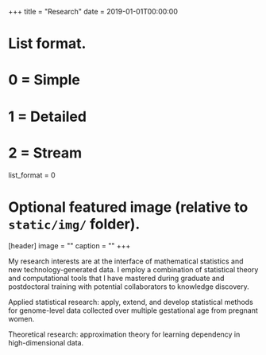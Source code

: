 +++
title = "Research"
date = 2019-01-01T00:00:00

# List format.
#   0 = Simple
#   1 = Detailed
#   2 = Stream
list_format = 0

# Optional featured image (relative to `static/img/` folder).
[header]
image = ""
caption = ""
+++

My research interests are at the interface of mathematical statistics and new technology-generated data. I employ a combination of statistical theory and computational tools that I have mastered during graduate and postdoctoral training with potential collaborators to knowledge discovery.

Applied statistical research: apply, extend, and develop statistical methods for genome-level data collected over multiple gestational age from pregnant women. 

Theoretical research: approximation theory for learning dependency in high-dimensional data. 

<!--- 1) multi-domain and spatio-temporal statistical methods to various problems in high-throughput sequencing (HiSeq) and single-cell sequencing data, and 

2) saddlepoint approximations to problems in high-dimensional statistical inference. 

My current research focuses on developing probabilistic models for leveraging both microbiome and mass cytometry data. 

My recent research has focused on the block bootstrap method for longitudinal microbiome data and Bayesian reference analysis for removing contamination in microbial studies. 

My Ph.D. dissertation was on developing statistical methods based on saddlepoint approximations to make inferences on time series and survival data.

My master thesis focused on developing a computationally fast and accurate method to make inferences on spatial regression model parameters based on saddlepoint approximations.--->



